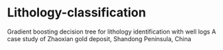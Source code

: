 # Lithology-classification
Gradient boosting decision tree for lithology identification with well logs A case study of Zhaoxian gold deposit, Shandong Peninsula, China
